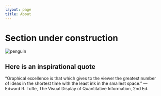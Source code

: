 ```yaml
---
layout: page
title: About
---
```



# Section under construction 

![penguin](https://i.giphy.com/media/v1.Y2lkPTc5MGI3NjExamh1OWMzb3V1dXc4eDRqZTBjM29hdXZvb3B3Z24ybjdzdjBwMmZjaSZlcD12MV9pbnRlcm5hbF9naWZfYnlfaWQmY3Q9Zw/vR1dPIYzQmkRzLZk2w/giphy.gif****)

## Here is an inspirational quote

“Graphical excellence is that which gives to the viewer the greatest number of ideas in the shortest time with the least ink in the smallest space.”
― Edward R. Tufte, The Visual Display of Quantitative Information, 2nd Ed.
